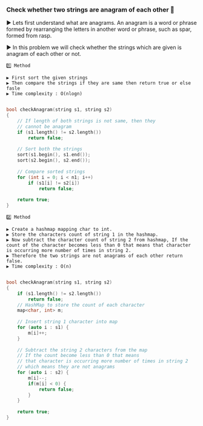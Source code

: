 ### Check whether two strings are anagram of each other 🙇

▶️ Lets first understand what are anagrams. An anagram is a word or phrase formed by rearranging the letters in another word or phrase, such as spar, formed from rasp.

▶️ In this problem we will check whether the strings which are given is anagram of each other or not.

```
1️⃣ Method

▶️ First sort the given strings 
▶️ Then compare the strings if they are same then return true or else fasle
▶️ Time complexity : O(nlogn)
```
```c++

bool checkAnagram(string s1, string s2)
{
    // If length of both strings is not same, then they
    // cannot be anagram
    if (s1.length() != s2.length())
        return false;
 
    // Sort both the strings
    sort(s1.begin(), s1.end());
    sort(s2.begin(), s2.end());
 
    // Compare sorted strings
    for (int i = 0; i < n1; i++)
        if (s1[i] != s2[i])
            return false;
 
    return true;
}
```



```
2️⃣ Method

▶️ Create a hashmap mapping char to int.
▶️ Store the characters count of string 1 in the hashmap.
▶️ Now subtract the character count of string 2 from hashmap, If the count of the character becomes less than 0 that means that character is occurring more number of times in string 2. 
▶️ Therefore the two strings are not anagrams of each other return false.
▶️ Time complexity : O(n) 
```
```c++

bool checkAnagram(string s1, string s2)
{
    if (s1.length() != s2.length())
        return false;
    // HashMap to store the count of each character
    map<char, int> m;
	
    // Insert string 1 character into map
    for (auto i : s1) {
	    m[i]++;
    }
	
    // Subtract the string 2 characters from the map
    // If the count become less than 0 that means 
    // that character is occurring more number of times in string 2
    // which means they are not anagrams
    for (auto i : s2) {
        m[i]--;
	    if(m[i] < 0) {
	        return false;
	    }
    }
	
    return true;
}


```
